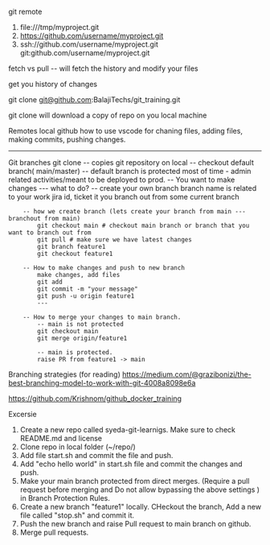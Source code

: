git remote 
1. file:///tmp/myproject.git
2. https://github.com/username/myproject.git
3. ssh://github.com/username/myproject.git
	git:github.com/username/myproject.git



fetch vs pull  -- will fetch the history and modify your files

get you history of changes


git clone git@github.com:BalajiTechs/git_training.git

git clone will download a copy of repo on you local machine


Remotes
	local
	github
	how to use vscode for chaning files, adding files, making commits, pushing changes.

----
Git branches
	git clone <remote url>
		-- copies git repository on local
		-- checkout default branch( main/master)
		-- default branch is protected most of time - admin related activities/meant to be deployed to prod.
	-- You want to make changes
		--- what to do?
			-- create your own branch
				branch name is related to your work
				jira id, ticket it
				you branch out from some current branch

		-- how we create branch (lets create your branch from main --- branchout from main)
			git checkout main # checkout main branch or branch that you want to branch out from
			git pull # make sure we have latest changes
			git branch feature1
			git checkout feature1

		-- How to make changes and push to new branch
			make changes, add files
			git add 
			git commit -m "your message"
			git push -u origin feature1  
			--- 

		-- How to merge your changes to main branch.
			-- main is not protected
			git checkout main
			git merge origin/feature1

			-- main is protected.
			raise PR from feature1 -> main

Branching strategies (for reading)
https://medium.com/@grazibonizi/the-best-branching-model-to-work-with-git-4008a8098e6a


https://github.com/Krishnom/github_docker_training

Excersie
1. Create a new repo called syeda-git-learnigs. Make sure to check README.md and license
2. Clone repo in local folder (~/repo/)
3. Add file start.sh and commit the file and push.
4. Add "echo hello world" in start.sh file and commit the changes and push.
5. Make your main branch protected from direct merges. (Require a pull request before merging and Do not allow bypassing the above settings ) in Branch Protection Rules.
6. Create a new branch "feature1" locally. CHeckout the branch, Add a new file called "stop.sh" and commit it.
7. Push the new branch and raise Pull request to main branch on github.
8. Merge pull requests.